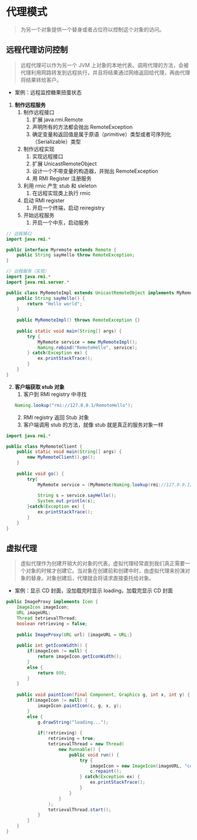 # 代理模式
> 为另一个对象提供一个替身或者占位符以控制这个对象的访问。

## 远程代理访问控制
> 远程代理可以作为另一个 JVM 上对象的本地代表。调用代理的方法，会被代理利用网路转发到远程执行，并且将结果通过网络返回给代理，再由代理将结果转给客户。
- 案例：远程监控糖果扭蛋状态

1. **制作远程服务**
    1. 制作远程接口
        1. 扩展 java.rmi.Remote
        2. 声明所有的方法都会抛出 RemoteException
        3. 确定变量和返回值是属于原语（primitive）类型或者可序列化（Serializable）类型
    2. 制作远程实现
        1. 实现远程接口
        2. 扩展 UnicastRemoteObject
        3. 设计一个不带变量的构造器，并抛出 RemoteException 
        4. 用 RMI Register 注册服务
    3. 利用 rmic 产生 stub 和 sleleton
        1. 在远程实现类上执行 rmic
    4. 启动 RMI register
        1. 开启一个终端，启动 reiregistry
    5. 开始远程服务
        1. 开启一个中东，启动服务

```java
// 远程接口
import java.rmi.*

public interface Myremote extends Remote {
    public String sayHello throw RemoteException;
}

// 远程服务（实现）
import java.rmi.*
import java.rmi.server.*

public class MyRemoteImpl extends UnicastRemoteObject implements MyRemote {
    public String sayHello() {
        return "Hello world";
    }
    
    public MyRemoteImpl() throws RemoteException {}
    
    public static void main(String[] args) {
        try {
            MyRemote service = new MyRemoteImpl();
            Naming.rebind("RemoteHello", service);
        } catch(Exception ex) {
            ex.printStackTrace();
        }
    }
}
```
2. **客户端获取 stub 对象**
    1. 客户到 RMI registry 中寻找
    ```java
    Naming.lookup("rmi://127.0.0.1/RemoteHello");
    ```
    2. RMI registry 返回 Stub 对象
    3. 客户端调用 stub 的方法，就像 stub 就是真正的服务对象一样
    
```java
import java.rmi.*

public class MyRemoteClient {
    public static void main(String[] args) {
        new MyRemoteClient().go();
    }
    
    public void go() {
        try{
            MyRemote service = (MyRemote)Naming.lookup(rmi://127.0.0.1/RemoteHello);
            
            String s = service.sayHello();
            System.out.println(s);
        }catch(Exception ex) {
            ex.printStackTrace();
        }
    }   
}
```

## 虚拟代理
> 虚拟代理作为创建开销大的对象的代表。虚拟代理经常直到我们真正需要一个对象的时候才创建它。当对象在创建前和创建中时，由虚拟代理来扮演对象的替身。对象创建后，代理就会将请求直接委托给对象。

- 案例：显示 CD 封面，没加载完时显示 loading，加载完显示 CD 封面

```java
public ImageProxy implements Icon {
    ImageIcon imageIcon;
    URL imageURL;
    Thread tetrievalThread;
    boolean retrieving = false;
    
    public ImageProxy(URL url) {imageURL = URL;}
    
    public int getIconWidth() {
        if(imageIcon != null) {
            return imageIcon.getIconWidth();
        }
        else {
            return 800;
        }
    }
    
    public void paintIcon(final Component, Graphics g, int x, int y) {
        if(imageIcon != null) {
            imageIcon.paintIcon(c, g, x, y);
        }
        else {
            g.drawString("loading...");
            
            if(!retrieving) {
                retrieving = true;
                tetrievalThread = new Thread(
                    new Runnable() {
                        public void run() {
                            try {
                                imageIcon = new ImageIcon(imageURL, "cd");
                                c.repaint();
                            } catch(Exception ex) {
                                ex.printStackTrace();
                            }
                        }
                    }
                );
                tetrievalThread.start();
            }
        }
    }
}
```

